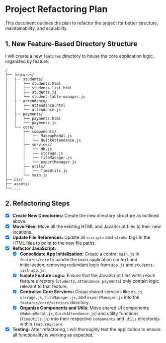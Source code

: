 # Project Refactoring Plan

This document outlines the plan to refactor the project for better structure, maintainability, and scalability.

## 1. New Feature-Based Directory Structure

I will create a new `features` directory to house the core application logic, organized by feature.

```
/
├── features/
│   ├── students/
│   │   ├── students.html
│   │   ├── students-list.html
│   │   ├── students.js
│   │   └── student-table-manager.js
│   ├── attendance/
│   │   ├── attendance.html
│   │   └── attendance.js
│   ├── payments/
│   │   ├── payments.html
│   │   └── payments.js
│   └── core/
│       ├── components/
│       │   ├── MakeupModal.js
│       │   └── QuickAttendance.js
│       ├── services/
│       │   ├── db.js
│       │   ├── storage.js
│       │   ├── fileManager.js
│       │   └── exportManager.js
│       ├── utils/
│       │   └── TimeUtils.js
│       └── main.js
├── css/
├── assets/
└── ...
```

## 2. Refactoring Steps

- [x] **Create New Directories:** Create the new directory structure as outlined above.
- [x] **Move Files:** Move all the existing HTML and JavaScript files to their new locations.
- [x] **Update File References:** Update all `<script>` and `<link>` tags in the HTML files to point to the new file paths.
- [x] **Refactor JavaScript:**
    - [x] **Consolidate App Initialization:** Create a central `main.js` in `features/core` to handle the main application context and initialization, removing redundant logic from `app.js` and `students-list-app.js`.
    - [x] **Isolate Feature Logic:** Ensure that the JavaScript files within each feature directory (`students`, `attendance`, `payments`) only contain logic relevant to that feature.
    - [x] **Centralize Core Services:** Group shared services like `db.js`, `storage.js`, `fileManager.js`, and `exportManager.js` into the `features/core/services` directory.
    - [x] **Organize Components and Utils:** Move shared UI components (`MakeupModal.js`, `QuickAttendance.js`) and utility functions (`TimeUtils.js`) into their respective `components` and `utils` directories within `features/core`.
- [x] **Testing:** After refactoring, I will thoroughly test the application to ensure all functionality is working as expected.